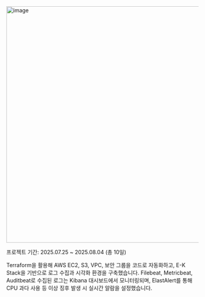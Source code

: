 <img width="1154" height="619" alt="image" src="https://github.com/user-attachments/assets/a1d4fe92-64b3-4321-8776-7b5661e55dda" />

프로젝트 기간: 2025.07.25 ~ 2025.08.04 (총 10일)

Terraform을 활용해 AWS EC2, S3, VPC, 보안 그룹을 코드로 자동화하고,
E-K Stack을 기반으로 로그 수집과 시각화 환경을 구축했습니다.
Filebeat, Metricbeat, Auditbeat로 수집된 로그는 Kibana 대시보드에서 모니터링되며,
ElastAlert를 통해 CPU 과다 사용 등 이상 징후 발생 시 실시간 알람을 설정했습니다.

